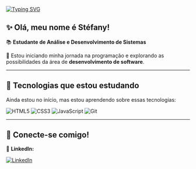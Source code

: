 <a href="https://git.io/typing-svg">
  <img src="https://readme-typing-svg.herokuapp.com?font=Fira+Code&weight=500&pause=1000&color=A409A0&background=16FFED00&width=435&lines=+Bem-vindos+ao+meu+GitHub!+%F0%9F%91%8B" alt="Typing SVG" />
</a>

## ✨ Olá, meu nome é Stéfany!  
📚 **Estudante de Análise e Desenvolvimento de Sistemas**  

🚀 Estou iniciando minha jornada na programação e explorando as possibilidades da área de **desenvolvimento de software**.   

---

## 📖 Tecnologias que estou estudando  
Ainda estou no início, mas estou aprendendo sobre essas tecnologias:  

![HTML5](https://img.shields.io/badge/HTML5-E34F26?style=for-the-badge&logo=html5&logoColor=white)  ![CSS3](https://img.shields.io/badge/CSS3-1572B6?style=for-the-badge&logo=css3&logoColor=white)  ![JavaScript](https://img.shields.io/badge/JavaScript-F7DF1E?style=for-the-badge&logo=javascript&logoColor=black)  ![Git](https://img.shields.io/badge/Git-F05032?style=for-the-badge&logo=git&logoColor=white)  

---

## 🔗 Conecte-se comigo!

📌 **LinkedIn:**

[![LinkedIn](https://img.shields.io/badge/-LinkedIn-%230077B5?style=for-the-badge&logo=linkedin&logoColor=white)](https://www.linkedin.com/in/stefanycristinarf/)  
